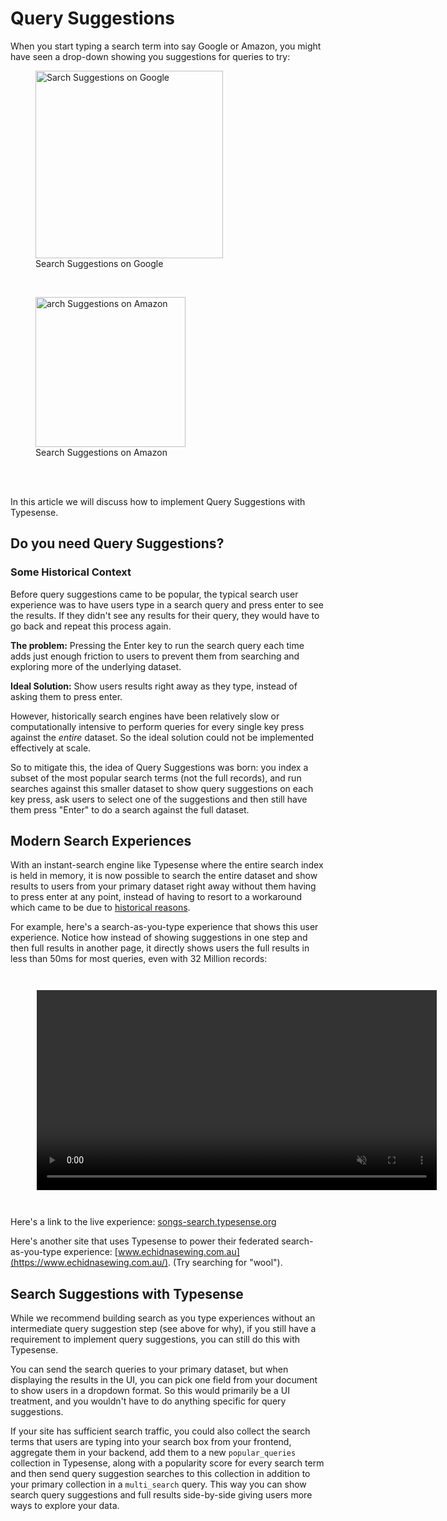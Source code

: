 # Query Suggestions

When you start typing a search term into say Google or Amazon, 
you might have seen a drop-down showing you suggestions for queries to try:

<figure>
<img src="~@images/query-suggestions/query-suggestions-google.png" alt="Sarch Suggestions on Google" height="300">
<figcaption>Search Suggestions on Google</figcaption>
</figure>
<br>
<figure>
<img src="~@images/query-suggestions/query-suggestions-amazon.png" alt="arch Suggestions on Amazon" height="240">
<figcaption>Search Suggestions on Amazon</figcaption>
</figure>
<br>
<br>

In this article we will discuss how to implement Query Suggestions with Typesense.

## Do you need Query Suggestions? 

### Some Historical Context

Before query suggestions came to be popular, the typical search user experience was to have users type in a search query and press enter to see the results.
If they didn't see any results for their query, they would have to go back and repeat this process again.

**The problem:** Pressing the Enter key to run the search query each time adds just enough friction to users to prevent them from searching and exploring more of the underlying dataset.

**Ideal Solution:** Show users results right away as they type, instead of asking them to press enter. 

However, historically search engines have been relatively slow or computationally intensive to perform queries for every single key press against the _entire_ dataset.
So the ideal solution could not be implemented effectively at scale. 

So to mitigate this, the idea of Query Suggestions was born: 
you index a subset of the most popular search terms (not the full records), and run searches against this smaller dataset to show query suggestions on each key press, ask users to select one of the suggestions and then still have them press "Enter" to do a search against the full dataset.

## Modern Search Experiences

With an instant-search engine like Typesense where the entire search index is held in memory,
it is now possible to search the entire dataset and show results to users from your primary dataset right away without them having to press enter at any point, 
instead of having to resort to a workaround which came to be due to [historical reasons](#some-historical-context). 

For example, here's a search-as-you-type experience that shows this user experience.
Notice how instead of showing suggestions in one step and then full results in another page, it directly shows users the full results in less than 50ms for most queries, even with 32 Million records: 

<div style="text-align: center; margin: 3em;">
  <video width="640" autoplay muted controls>
      <source src="~@images/query-suggestions/search-as-you-type.mp4"
              type="video/mp4">
  
      Sorry, your browser doesn't support embedded videos.
  </video>
</div>
<script>
// https://stackoverflow.com/a/28729753/123545
document.getElementsByTagName('video')[0].onended = function () {
  this.load();
  this.play();
};
</script>

Here's a link to the live experience: [songs-search.typesense.org](https://songs-search.typesense.org/)

Here's another site that uses Typesense to power their federated search-as-you-type experience: [www.echidnasewing.com.au](https://www.echidnasewing.com.au/). (Try searching for "wool").

## Search Suggestions with Typesense

While we recommend building search as you type experiences without an intermediate query suggestion step (see above for why), 
if you still have a requirement to implement query suggestions, you can still do this with Typesense. 

You can send the search queries to your primary dataset, but when displaying the results in the UI, you can pick one field from your document to show users in a dropdown format.
So this would primarily be a UI treatment, and you wouldn't have to do anything specific for query suggestions.

If your site has sufficient search traffic, you could also collect the search terms that users are typing into your search box from your frontend, 
aggregate them in your backend, add them to a new `popular_queries` collection in Typesense, along with a popularity score for every search term
and then send query suggestion searches to this collection in addition to your primary collection in a `multi_search` query.
This way you can show search query suggestions and full results side-by-side giving users more ways to explore your data.